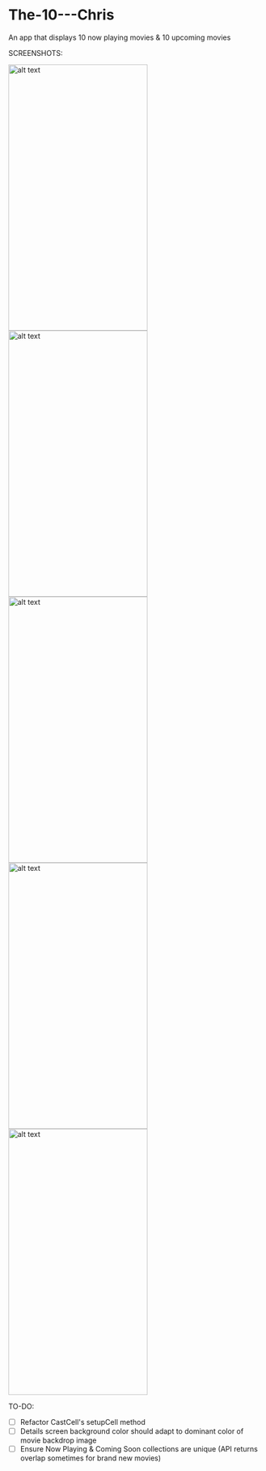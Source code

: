 # The-10---Chris
An app that displays 10 now playing movies &amp; 10 upcoming movies

SCREENSHOTS:

<img src="https://user-images.githubusercontent.com/8717712/52974621-0769a680-3377-11e9-8a07-f10f887e3a55.png" alt="alt text" width="275" height="525">
<img src="https://user-images.githubusercontent.com/8717712/52974620-0769a680-3377-11e9-9f07-0a94b8ffdc82.png" alt="alt text" width="275" height="525">
<img src="https://user-images.githubusercontent.com/8717712/52974618-0769a680-3377-11e9-8e9b-85924df68f1c.png" alt="alt text" width="275" height="525">
<img src="https://user-images.githubusercontent.com/8717712/52974617-06d11000-3377-11e9-8426-5ebef9f1ed00.png" alt="alt text" width="275" height="525">
<img src="https://user-images.githubusercontent.com/8717712/52974616-06d11000-3377-11e9-859b-ff8496d12934.png" alt="alt text" width="275" height="525">

TO-DO: 
 - [ ] Refactor CastCell's setupCell method
 - [ ] Details screen background color should adapt to dominant color of movie backdrop image
 - [ ] Ensure Now Playing & Coming Soon collections are unique (API returns overlap sometimes for brand new movies)
